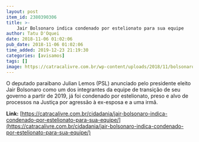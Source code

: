 ```yaml
---
layout: post
item_id: 2380390306
title: >-
    Jair Bolsonaro indica condenado por estelionato para sua equipe
author: Tatu D'Oquei
date: 2018-11-06 01:02:06
pub_date: 2018-11-06 01:02:06
time_added: 2019-12-23 21:19:30
categories: [avisamos]
tags: []
image: https://catracalivre.com.br/wp-content/uploads/2018/11/bolsonaro-julian-lemos.jpeg
---
```


O deputado paraibano Julian Lemos (PSL) anunciado pelo presidente eleito Jair Bolsonaro como um dos integrantes da equipe de transição de seu governo a partir de 2019, já foi condenado por estelionato, preso e alvo de processos na Justiça por agressão à ex-esposa e a uma irmã.

**Link:** [https://catracalivre.com.br/cidadania/jair-bolsonaro-indica-condenado-por-estelionato-para-sua-equipe/](https://catracalivre.com.br/cidadania/jair-bolsonaro-indica-condenado-por-estelionato-para-sua-equipe/)

